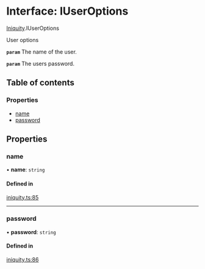 # Interface: IUserOptions

[Iniquity](../modules/Iniquity.md).IUserOptions

User options

**`param`** The name of the user.

**`param`** The users password.

## Table of contents

### Properties

- [name](Iniquity.IUserOptions.md#name)
- [password](Iniquity.IUserOptions.md#password)

## Properties

### name

• **name**: `string`

#### Defined in

[iniquity.ts:85](https://github.com/iniquitybbs/iniquity/blob/1e096e6/packages/core/src/iniquity.ts#L85)

___

### password

• **password**: `string`

#### Defined in

[iniquity.ts:86](https://github.com/iniquitybbs/iniquity/blob/1e096e6/packages/core/src/iniquity.ts#L86)
